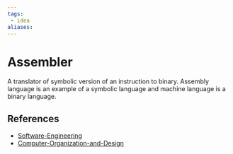 ```yaml
---
tags:
 - idea
aliases:
---
```


# Assembler

A translator of symbolic version of an instruction to binary. Assembly language is an example of a  symbolic language and machine language is a binary language.


## References

- [Software-Engineering](Software-Engineering.md)
- [Computer-Organization-and-Design](Computer-Organization-and-Design.md)

